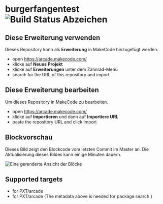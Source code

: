# burgerfangentest ![Build Status Abzeichen](https://github.com/coding-dad/burgerfangentest/workflows/MakeCode/badge.svg)



## Diese Erweiterung verwenden

Dieses Repository kann als **Erweiterung** in MakeCode hinzugefügt werden.

* open https://arcade.makecode.com/
* klicke auf **Neues Projekt**
* klicke auf **Erweiterungen** unter dem Zahnrad-Menü
* search for the URL of this repository and import

## Diese Erweiterung bearbeiten

Um dieses Repository in MakeCode zu bearbeiten.

* open https://arcade.makecode.com/
* klicke auf **Importieren** und dann auf **Importiere URL**
* paste the repository URL and click import

## Blockvorschau

Dieses Bild zeigt den Blockcode vom letzten Commit im Master an.
Die Aktualisierung dieses Bildes kann einige Minuten dauern.

![Eine gerenderte Ansicht der Blöcke](https://github.com/coding-dad/burgerfangentest/raw/master/.makecode/blocks.png)

## Supported targets

* for PXT/arcade
* for PXT/arcade
(The metadata above is needed for package search.)

